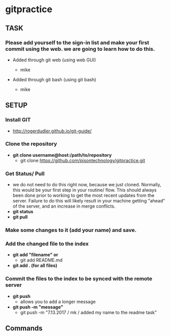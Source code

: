# gitpractice

## TASK
### Please add yourself to the sign-in list and make your first commit using the web. we are going to learn how to do this.

* Added through git web (using web GUI)
  * mike
  
 * Added through git bash (using git bash)
   * mike
   
## SETUP
### Install GIT  
 * http://rogerdudler.github.io/git-guide/
 
### Clone the repository
* **git clone username@host:/path/to/repository**
   * git clone https://github.com/pisontechnology/gitpractice.git
   
### Get Status/ Pull
   * we do not need to do this right now, because we just cloned. Normally, this would be your first step in your routine/ flow. This should always been done prior to working to get the most recent updates from the server. Failure to do this will likely result in your machine getting "ahead" of the server, and an increase in merge conflicts.
   * **git status**
   * **git pull** 
   
### Make some changes to it (add your name) and save.

### Add the changed file to the index   
   * **git add "filename" or** 
     * git add README.md
   * **git add . (for all files)**
   
### Commit the files to the index to be synced with the remote server
* **git push** 
   * allows you to add a longer message
* **git push -m "message"**
   * git push -m "7.13.2017 / mk / added my name to the readme task"
   
## Commands
